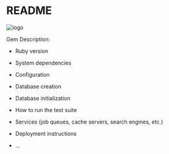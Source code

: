 # README
![logo](http://res.cloudinary.com/lx9gdutds/image/upload/v1497274076/Bspoke_logo_lhifvl.png)



Gem Description:

* Ruby version

* System dependencies

* Configuration

* Database creation

* Database initialization

* How to run the test suite

* Services (job queues, cache servers, search engines, etc.)

* Deployment instructions

* ...
